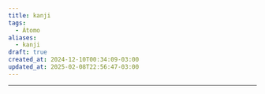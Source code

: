 ```yaml
---
title: kanji
tags:
  - Átomo
aliases:
  - kanji
draft: true
created_at: 2024-12-10T00:34:09-03:00
updated_at: 2025-02-08T22:56:47-03:00
---
```



---

